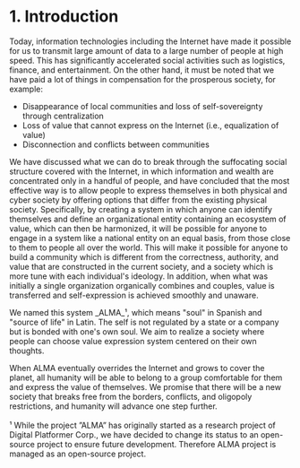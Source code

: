 # 1. Introduction

Today, information technologies including the Internet have made it possible for us to transmit large amount of data to a large number of people at high speed. This has significantly accelerated social activities such as logistics, finance, and entertainment. On the other hand, it must be noted that we have paid a lot of things in compensation for the prosperous society, for example:

* Disappearance of local communities and loss of self-sovereignty through centralization
* Loss of value that cannot express on the Internet (i.e., equalization of value)
* Disconnection and conflicts between communities

We have discussed what we can do to break through the suffocating social structure covered with the Internet, in which information and wealth are concentrated only in a handful of people, and have concluded that the most effective way is to allow people to express themselves in both physical and cyber society by offering options that differ from the existing physical society. Specifically, by creating a system in which anyone can identify themselves and define an organizational entity containing an ecosystem of value, which can then be harmonized, it will be possible for anyone to engage in a system like a national entity on an equal basis, from those close to them to people all over the world. This will make it possible for anyone to build a community which is different from the correctness, authority, and value that are constructed in the current society, and a society which is more tune with each individual's ideology. In addition, when what was initially a single organization organically combines and couples, value is transferred and self-expression is achieved smoothly and unaware.

We named this system _ALMA_¹, which means "soul" in Spanish and "source of life" in Latin. The self is not regulated by a state or a company but is bonded with one's own soul. We aim to realize a society where people can choose value expression system centered on their own thoughts.

When ALMA eventually overrides the Internet and grows to cover the planet, all humanity will be able to belong to a group comfortable for them and express the value of themselves. We promise that there will be a new society that breaks free from the borders, conflicts, and oligopoly restrictions, and humanity will advance one step further.\
\
¹ While the project ”ALMA” has originally started as a research project of Digital Platformer Corp., we have decided to change its status to an open-source project to ensure future development. Therefore ALMA project is managed as an open-source project.

